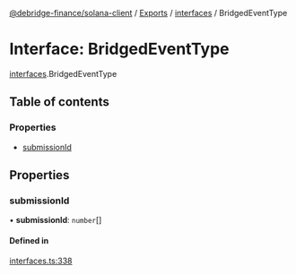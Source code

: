 [@debridge-finance/solana-client](../README.md) / [Exports](../modules.md) / [interfaces](../modules/interfaces.md) / BridgedEventType

# Interface: BridgedEventType

[interfaces](../modules/interfaces.md).BridgedEventType

## Table of contents

### Properties

- [submissionId](interfaces.BridgedEventType.md#submissionid)

## Properties

### submissionId

• **submissionId**: `number`[]

#### Defined in

[interfaces.ts:338](https://github.com/debridge-finance/solana-contracts-client/blob/1b61583/src/interfaces.ts#L338)
